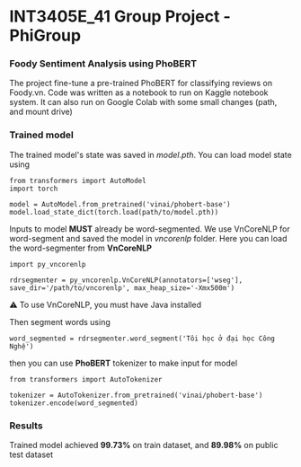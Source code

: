# INT3405E_41 Group Project - PhiGroup

### Foody Sentiment Analysis using PhoBERT
The project fine-tune a pre-trained PhoBERT for classifying reviews on Foody.vn. Code was written as a notebook to run on Kaggle notebook system. It can also run on Google Colab with some small changes (path, and mount drive)

### Trained model
The trained model's state was saved in *model.pth*. You can load model state using
```
from transformers import AutoModel 
import torch

model = AutoModel.from_pretrained('vinai/phobert-base')
model.load_state_dict(torch.load(path/to/model.pth))
```

Inputs to model **MUST** already be word-segmented. We use VnCoreNLP for word-segment and saved the model in *vncorenlp* folder. Here you can load the word-segmenter from **VnCoreNLP**
```
import py_vncorenlp

rdrsegmenter = py_vncorenlp.VnCoreNLP(annotators=['wseg'], save_dir='/path/to/vncorenlp', max_heap_size='-Xmx500m')
```
⚠️ To use VnCoreNLP, you must have Java installed <br>

Then segment words using
```
word_segmented = rdrsegmenter.word_segment('Tôi học ở đại học Công Nghệ')
```

then you can use **PhoBERT** tokenizer to make input for model
```
from transformers import AutoTokenizer

tokenizer = AutoTokenizer.from_pretrained('vinai/phobert-base')
tokenizer.encode(word_segmented)
```

### Results
Trained model achieved **99.73%** on train dataset, and **89.98%** on public test dataset
